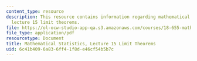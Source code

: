 ```yaml
---
content_type: resource
description: This resource contains information regarding mathematical statistics,
  lecture 15 limit theorems.
file: https://ol-ocw-studio-app-qa.s3.amazonaws.com/courses/18-655-mathematical-statistics-spring-2016/6c41b4096a836ff41f8de46cf54b5b7c_MIT18_655S16_LecNote15.pdf
file_type: application/pdf
resourcetype: Document
title: Mathematical Statistics, Lecture 15 Limit Theorems
uid: 6c41b409-6a83-6ff4-1f8d-e46cf54b5b7c
---
```

